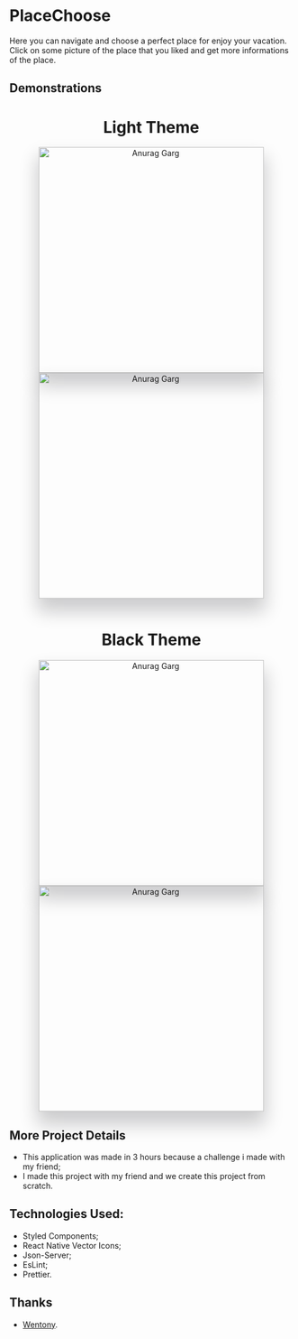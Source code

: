 # PlaceChoose
Here you can navigate and choose a perfect place for enjoy your vacation. Click on some picture of the place that you liked and get more informations of the place.

## Demonstrations
<h1 align="center">Light Theme
</h1>
<div align="center">
  <img src="https://media.discordapp.net/attachments/809940896975421440/877726080985870356/unknown.png?width=357&height=681" height="400" title="Anurag Garg"   alt="Anurag Garg" style="box-shadow: 0 20px 30px 3px rgba(9, 9, 16, 0.2);">
  <img src="https://media.discordapp.net/attachments/809940896975421440/877726137244061696/unknown.png?width=356&height=681" height="400" title="Anurag Garg"   alt="Anurag Garg" style="box-shadow: 0 20px 30px 3px rgba(9, 9, 16, 0.2);">
</div>
<br>
<h1 align="center">Black Theme
</h1>
<div align="center">
  <img src="https://media.discordapp.net/attachments/809940896975421440/877726343125684294/unknown.png?width=357&height=680" height="400" title="Anurag Garg"   alt="Anurag Garg" style="box-shadow: 0 20px 30px 3px rgba(9, 9, 16, 0.2);">
  <img src="https://media.discordapp.net/attachments/809940896975421440/877726402361843722/unknown.png?width=355&height=681" height="400" title="Anurag Garg"   alt="Anurag Garg" style="box-shadow: 0 20px 30px 3px rgba(9, 9, 16, 0.2);">
</div>

## More Project Details
- This application was made in 3 hours because a challenge i made with my friend;
- I made this project with my friend and we create this project from scratch.

## Technologies Used:
- Styled Components;
- React Native Vector Icons;
- Json-Server;
- EsLint;
- Prettier.

## Thanks
- [Wentony](https://github.com/wentony30).
